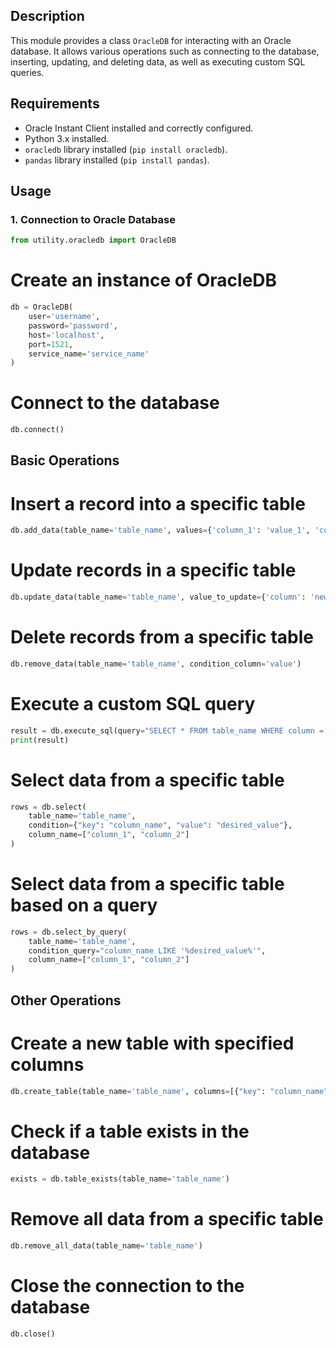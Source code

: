 ## Description
This module provides a class `OracleDB` for interacting with an Oracle database. It allows various operations such as connecting to the database, inserting, updating, and deleting data, as well as executing custom SQL queries.

## Requirements
- Oracle Instant Client installed and correctly configured.
- Python 3.x installed.
- `oracledb` library installed (`pip install oracledb`).
- `pandas` library installed (`pip install pandas`).

## Usage

### 1. Connection to Oracle Database
```python
from utility.oracledb import OracleDB
```
# Create an instance of OracleDB
```python
db = OracleDB(
    user='username',
    password='password',
    host='localhost',
    port=1521,
    service_name='service_name'
)
```
# Connect to the database
```python
db.connect()
```

## Basic Operations

# Insert a record into a specific table
```python
db.add_data(table_name='table_name', values={'column_1': 'value_1', 'column_2': 'value_2'})
```
# Update records in a specific table
```python
db.update_data(table_name='table_name', value_to_update={'column': 'new_value'}, condition_column='value')
```
# Delete records from a specific table
```python
db.remove_data(table_name='table_name', condition_column='value')
```
# Execute a custom SQL query
```python
result = db.execute_sql(query="SELECT * FROM table_name WHERE column = 'value'")
print(result)
```
# Select data from a specific table
```python
rows = db.select(
    table_name='table_name',
    condition={"key": "column_name", "value": "desired_value"},
    column_name=["column_1", "column_2"]
)
```
# Select data from a specific table based on a query
```python
rows = db.select_by_query(
    table_name='table_name',
    condition_query="column_name LIKE '%desired_value%'",
    column_name=["column_1", "column_2"]
)
```
## Other Operations

# Create a new table with specified columns
```python
db.create_table(table_name='table_name', columns=[{"key": "column_name", "value": "data_type"}])
```
# Check if a table exists in the database
```python
exists = db.table_exists(table_name='table_name')
```
# Remove all data from a specific table
```python
db.remove_all_data(table_name='table_name')
```
# Close the connection to the database
```python
db.close()
```
